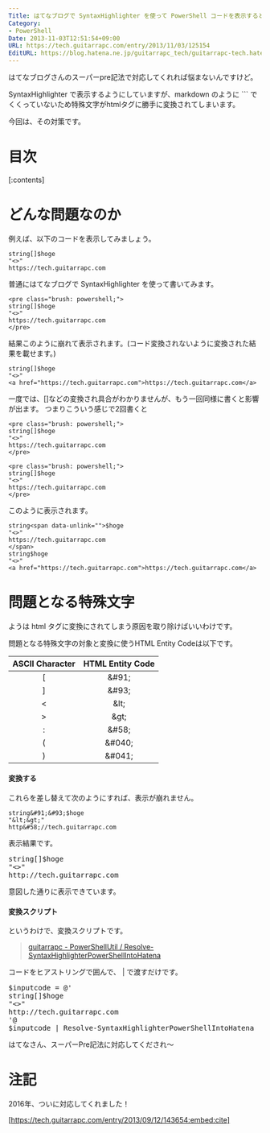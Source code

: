 ```yaml
---
Title: はてなブログで SyntaxHighlighter を使って PowerShell コードを表示するときの注意
Category:
- PowerShell
Date: 2013-11-03T12:51:54+09:00
URL: https://tech.guitarrapc.com/entry/2013/11/03/125154
EditURL: https://blog.hatena.ne.jp/guitarrapc_tech/guitarrapc-tech.hatenablog.com/atom/entry/12921228815711873739
---
```


はてなブログさんのスーパーpre記法で対応してくれれば悩まないんですけど。

SyntaxHighlighter で表示するようにしていますが、markdown のように ``` でくくっていないため特殊文字がhtmlタグに勝手に変換されてしまいます。

今回は、その対策です。

# 目次

[:contents]

# どんな問題なのか

例えば、以下のコードを表示してみましょう。

```
string[]$hoge
"<>"
https://tech.guitarrapc.com
```

普通にはてなブログで SyntaxHighlighter を使って書いてみます。
```
<pre class="brush: powershell;">
string[]$hoge
"<>"
https://tech.guitarrapc.com
</pre>
```

結果このように崩れて表示されます。(コード変換されないように変換された結果を載せます。)

```
string[]$hoge
"<>"
<a href="https://tech.guitarrapc.com">https://tech.guitarrapc.com</a>
```

一度では、&#91;&#93;などの変換され具合がわかりませんが、もう一回同様に書くと影響が出ます。
つまりこういう感じで2回書くと
```
<pre class="brush: powershell;">
string[]$hoge
"<>"
https://tech.guitarrapc.com
</pre>

<pre class="brush: powershell;">
string[]$hoge
"<>"
https://tech.guitarrapc.com
</pre>
```

このように表示されます。
```
string<span data-unlink="">$hoge
"<>"
https://tech.guitarrapc.com
</span>
string$hoge
"<>"
<a href="https://tech.guitarrapc.com">https://tech.guitarrapc.com</a>
```

# 問題となる特殊文字

ようは html タグに変換にされてしまう原因を取り除けばいいわけです。

問題となる特殊文字の対象と変換に使うHTML Entity Codeは以下です。

|ASCII Character|HTML Entity Code|
|:----:|:----:|
|&#91;|\&#91;|
|&#93;|\&#93;|
|&lt;|\&lt;|
|&gt;|\&gt;|
|&#58;|\&#58;|
|&#040;|\&#040;|
|&#041;|\&#041;|

#### 変換する

これらを差し替えて次のようにすれば、表示が崩れません。

```
string&#91;&#93;$hoge
"&lt;&gt;"
http&#58;//tech.guitarrapc.com
```

表示結果です。

<pre class="brush: powershell;">
string&#91;&#93;$hoge
"&lt;&gt;"
http&#58;//tech.guitarrapc.com
</pre>

意図した通りに表示できています。


#### 変換スクリプト

というわけで、変換スクリプトです。

> [guitarrapc - PowerShellUtil / Resolve-SyntaxHighlighterPowerShellIntoHatena](https://github.com/guitarrapc/PowerShellUtil/tree/master/Resolve-SyntaxHighlighterPowerShellIntoHatena)


コードをヒアストリングで囲んで、 | で渡すだけです。

<pre class="brush: powershell;">
$inputcode = @'
string&#91;&#93;$hoge
"&lt;&gt;"
http&#58;//tech.guitarrapc.com
'@
$inputcode | Resolve-SyntaxHighlighterPowerShellIntoHatena
</pre>

はてなさん、スーパーPre記法に対応してくだされ～

# 注記

2016年、ついに対応してくれました！

[https://tech.guitarrapc.com/entry/2013/09/12/143654:embed:cite]

